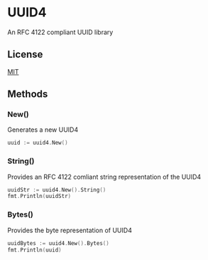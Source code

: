 # UUID4

An RFC 4122 compliant UUID library

## License

[MIT](LICENSE)

## Methods

### New()

Generates a new UUID4

```go
uuid := uuid4.New()
```

### String()

Provides an RFC 4122 comliant string representation of the UUID4

```go
uuidStr := uuid4.New().String()
fmt.Println(uuidStr)
```

### Bytes()

Provides the byte representation of UUID4

```go
uuidBytes := uuid4.New().Bytes()
fmt.Println(uuid)
```